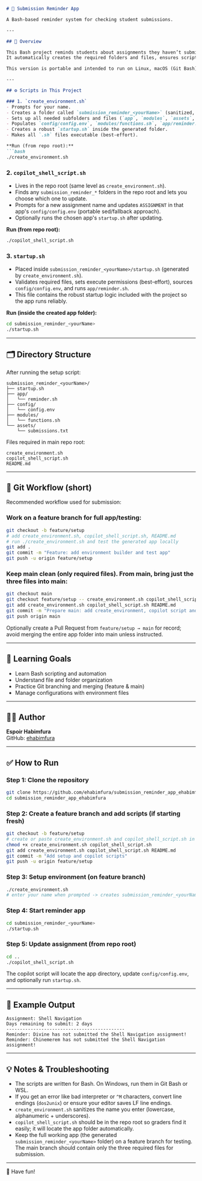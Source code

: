 
```markdown
# 📌 Submission Reminder App

A Bash-based reminder system for checking student submissions.

---

## 📝 Overview

This Bash project reminds students about assignments they haven’t submitted.  
It automatically creates the required folders and files, ensures scripts are executable, and allows easy updates to the assignment name (using a copilot helper script).

This version is portable and intended to run on Linux, macOS (Git Bash), or Windows (Git Bash / WSL).

---

## ⚙️ Scripts in This Project

### 1. `create_environment.sh`
- Prompts for your name.
- Creates a folder called `submission_reminder_<yourName>` (sanitized, lowercase).
- Sets up all needed subfolders and files (`app`, `modules`, `assets`, `config`).
- Populates `config/config.env`, `modules/functions.sh`, `app/reminder.sh`, `assets/submissions.txt` (includes 5+ extra test students).
- Creates a robust `startup.sh` inside the generated folder.
- Makes all `.sh` files executable (best-effort).

**Run (from repo root):**
```bash
./create_environment.sh
```

### 2. `copilot_shell_script.sh`
- Lives in the repo root (same level as `create_environment.sh`).
- Finds any `submission_reminder_*` folders in the repo root and lets you choose which one to update.
- Prompts for a new assignment name and updates `ASSIGNMENT` in that app's `config/config.env` (portable sed/fallback approach).
- Optionally runs the chosen app's `startup.sh` after updating.

**Run (from repo root):**
```bash
./copilot_shell_script.sh
```

### 3. `startup.sh`
- Placed inside `submission_reminder_<yourName>/startup.sh` (generated by `create_environment.sh`).
- Validates required files, sets execute permissions (best-effort), sources `config/config.env`, and runs `app/reminder.sh`.
- This file contains the robust startup logic included with the project so the app runs reliably.

**Run (inside the created app folder):**
```bash
cd submission_reminder_<yourName>
./startup.sh
```

---

## 🗂 Directory Structure

After running the setup script:

```
submission_reminder_<yourName>/
├── startup.sh
├── app/
│   └── reminder.sh
├── config/
│   └── config.env
├── modules/
│   └── functions.sh
└── assets/
    └── submissions.txt
```

Files required in main repo root:

```
create_environment.sh
copilot_shell_script.sh
README.md
```

---

## 🌿 Git Workflow (short)

Recommended workflow used for submission:

### Work on a feature branch for full app/testing:
```bash
git checkout -b feature/setup
# add create_environment.sh, copilot_shell_script.sh, README.md
# run ./create_environment.sh and test the generated app locally
git add .
git commit -m "Feature: add environment builder and test app"
git push -u origin feature/setup
```

### Keep main clean (only required files). From main, bring just the three files into main:
```bash
git checkout main
git checkout feature/setup -- create_environment.sh copilot_shell_script.sh README.md
git add create_environment.sh copilot_shell_script.sh README.md
git commit -m "Prepare main: add create_environment, copilot script and README"
git push origin main
```

Optionally create a Pull Request from `feature/setup → main` for record; avoid merging the entire app folder into main unless instructed.

---

## 🧠 Learning Goals

- Learn Bash scripting and automation  
- Understand file and folder organization  
- Practice Git branching and merging (feature & main)  
- Manage configurations with environment files

---

## 👨‍💻 Author

**Espoir Habimfura**  
GitHub: [ehabimfura](https://github.com/ehabimfura)

---

## ✅ How to Run

### Step 1: Clone the repository
```bash
git clone https://github.com/ehabimfura/submission_reminder_app_ehabimfura.git
cd submission_reminder_app_ehabimfura
```

### Step 2: Create a feature branch and add scripts (if starting fresh)
```bash
git checkout -b feature/setup
# create or paste create_environment.sh and copilot_shell_script.sh in repo root
chmod +x create_environment.sh copilot_shell_script.sh
git add create_environment.sh copilot_shell_script.sh README.md
git commit -m "Add setup and copilot scripts"
git push -u origin feature/setup
```

### Step 3: Setup environment (on feature branch)
```bash
./create_environment.sh
# enter your name when prompted -> creates submission_reminder_<yourName>/
```

### Step 4: Start reminder app
```bash
cd submission_reminder_<yourName>
./startup.sh
```

### Step 5: Update assignment (from repo root)
```bash
cd ..
./copilot_shell_script.sh
```

The copilot script will locate the app directory, update `config/config.env`, and optionally run `startup.sh`.

---

## 🧪 Example Output

```
Assignment: Shell Navigation
Days remaining to submit: 2 days
--------------------------------------------
Reminder: Divine has not submitted the Shell Navigation assignment!
Reminder: Chinemerem has not submitted the Shell Navigation assignment!
```

---

## 💡 Notes & Troubleshooting

- The scripts are written for Bash. On Windows, run them in Git Bash or WSL.
- If you get an error like bad interpreter or `^M` characters, convert line endings (`dos2unix`) or ensure your editor saves LF line endings.
- `create_environment.sh` sanitizes the name you enter (lowercase, alphanumeric + underscores).
- `copilot_shell_script.sh` should be in the repo root so graders find it easily; it will locate the app folder automatically.
- Keep the full working app (the generated `submission_reminder_<yourName>` folder) on a feature branch for testing.  
  The main branch should contain only the three required files for submission.

---

🎉 Have fun!
```

